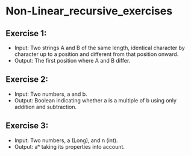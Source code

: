 # Non-Linear_recursive_exercises

## Exercise 1:

* Input: Two strings A and B of the same length, identical character by character up to a position and different from that position onward.
* Output: The first position where A and B differ.

## Exercise 2:

* Input:  Two numbers, a and b.
* Output: Boolean indicating whether a is a multiple of b using only addition and subtraction.

## Exercise 3:

* Input: Two numbers, a (Long), and n (int).
* Output: aⁿ taking its properties into account.
